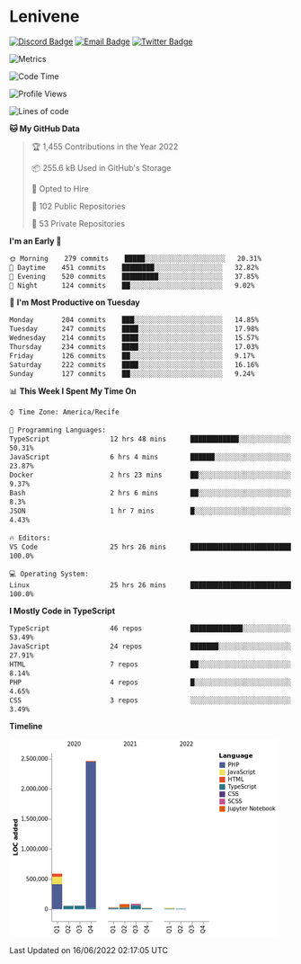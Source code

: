 # Lenivene

[![Discord Badge](https://img.shields.io/badge/-Lenivene%230715-black?style=flat-square&logo=Discord&logoColor=white)](http://discord.com/)
[![Email Badge](https://img.shields.io/badge/-lenivene@msn.com-black?style=flat-square&logo=Gmail&logoColor=white&link=mailto:lenivene@msn.com)](mailto:lenivene@msn.com)
[![Twitter Badge](https://img.shields.io/badge/-@enevinel-black?style=flat-square&logo=twitter&logoColor=white&link=https://twitter.com/enevinel)](https://twitter.com/enevinel)

<!-- https://github-readme-stats.vercel.app/api?username=lenivene&show_icons=true -->

<img src="https://metrics.lecoq.io/lenivene?template=classic&config.timezone=America%2FRecife" alt="Metrics" />

<!--START_SECTION:waka-->
![Code Time](http://img.shields.io/badge/Code%20Time-257%20hrs%2026%20mins-blue)

![Profile Views](http://img.shields.io/badge/Profile%20Views-0-blue)

![Lines of code](https://img.shields.io/badge/From%20Hello%20World%20I%27ve%20Written-3%20Million%20lines%20of%20code-blue)

**🐱 My GitHub Data** 

> 🏆 1,455 Contributions in the Year 2022
 > 
> 📦 255.6 kB Used in GitHub's Storage 
 > 
> 💼 Opted to Hire
 > 
> 📜 102 Public Repositories 
 > 
> 🔑 53 Private Repositories  
 > 
**I'm an Early 🐤** 

```text
🌞 Morning    279 commits    █████░░░░░░░░░░░░░░░░░░░░   20.31% 
🌆 Daytime    451 commits    ████████░░░░░░░░░░░░░░░░░   32.82% 
🌃 Evening    520 commits    █████████░░░░░░░░░░░░░░░░   37.85% 
🌙 Night      124 commits    ██░░░░░░░░░░░░░░░░░░░░░░░   9.02%

```
📅 **I'm Most Productive on Tuesday** 

```text
Monday       204 commits    ███░░░░░░░░░░░░░░░░░░░░░░   14.85% 
Tuesday      247 commits    ████░░░░░░░░░░░░░░░░░░░░░   17.98% 
Wednesday    214 commits    ████░░░░░░░░░░░░░░░░░░░░░   15.57% 
Thursday     234 commits    ████░░░░░░░░░░░░░░░░░░░░░   17.03% 
Friday       126 commits    ██░░░░░░░░░░░░░░░░░░░░░░░   9.17% 
Saturday     222 commits    ████░░░░░░░░░░░░░░░░░░░░░   16.16% 
Sunday       127 commits    ██░░░░░░░░░░░░░░░░░░░░░░░   9.24%

```


📊 **This Week I Spent My Time On** 

```text
⌚︎ Time Zone: America/Recife

💬 Programming Languages: 
TypeScript               12 hrs 48 mins      ████████████░░░░░░░░░░░░░   50.31% 
JavaScript               6 hrs 4 mins        ██████░░░░░░░░░░░░░░░░░░░   23.87% 
Docker                   2 hrs 23 mins       ██░░░░░░░░░░░░░░░░░░░░░░░   9.37% 
Bash                     2 hrs 6 mins        ██░░░░░░░░░░░░░░░░░░░░░░░   8.3% 
JSON                     1 hr 7 mins         █░░░░░░░░░░░░░░░░░░░░░░░░   4.43%

🔥 Editors: 
VS Code                  25 hrs 26 mins      █████████████████████████   100.0%

💻 Operating System: 
Linux                    25 hrs 26 mins      █████████████████████████   100.0%

```

**I Mostly Code in TypeScript** 

```text
TypeScript               46 repos            █████████████░░░░░░░░░░░░   53.49% 
JavaScript               24 repos            ███████░░░░░░░░░░░░░░░░░░   27.91% 
HTML                     7 repos             ██░░░░░░░░░░░░░░░░░░░░░░░   8.14% 
PHP                      4 repos             █░░░░░░░░░░░░░░░░░░░░░░░░   4.65% 
CSS                      3 repos             ░░░░░░░░░░░░░░░░░░░░░░░░░   3.49%

```


**Timeline**

![Chart not found](https://raw.githubusercontent.com/lenivene/lenivene/master/charts/bar_graph.png) 


 Last Updated on 16/06/2022 02:17:05 UTC
<!--END_SECTION:waka-->